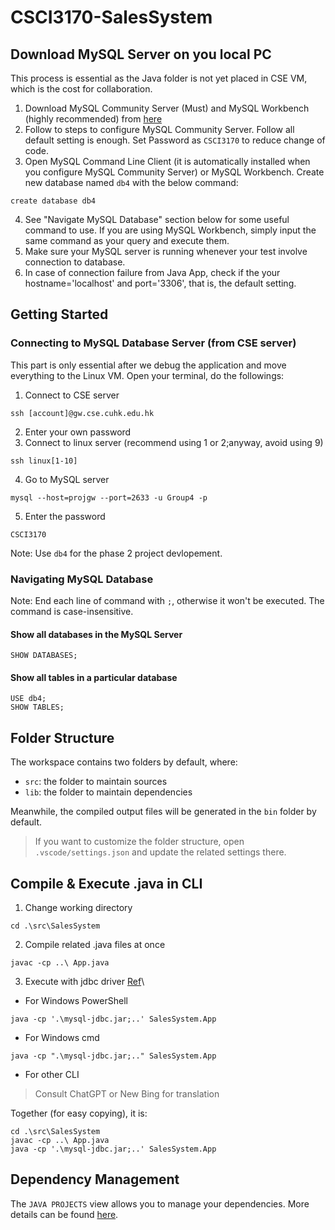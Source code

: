 # CSCI3170-SalesSystem
## Download MySQL Server on you local PC
This process is essential as the Java folder is not yet placed in CSE VM, which is the cost for collaboration.
1. Download MySQL Community Server (Must) and MySQL Workbench (highly recommended) from [here](https://dev.mysql.com/downloads/)
2. Follow to steps to configure MySQL Community Server. Follow all default setting is enough. Set Password as `CSCI3170` to reduce change of code.
3. Open MySQL Command Line Client (it is automatically installed when you configure MySQL Community Server) or MySQL Workbench. Create new database named `db4` with the below command:
```
create database db4
```
4. See "Navigate MySQL Database" section below for some useful command to use. If you are using MySQL Workbench, simply input the same command as your query and execute them.
5. Make sure your MySQL server is running whenever your test involve connection to database.
6. In case of connection failure from Java App, check if the your hostname='localhost' and port='3306', that is, the default setting. 
## Getting Started
### Connecting to MySQL Database Server (from CSE server)
This part is only essential after we debug the application and move everything to the Linux VM.
Open your terminal, do the followings:
1. Connect to CSE server
```
ssh [account]@gw.cse.cuhk.edu.hk
```
2. Enter your own password
3. Connect to linux server (recommend using 1 or 2;anyway, avoid using 9)
```
ssh linux[1-10]
```
4. Go to MySQL server
```
mysql --host=projgw --port=2633 -u Group4 -p
```
5. Enter the password
```
CSCI3170
```

Note: Use `db4` for the phase 2 project devlopement.
### Navigating MySQL Database
Note: End each line of command with `;`, otherwise it won't be executed. The command is case-insensitive.
#### Show all databases in the MySQL Server
```
SHOW DATABASES;
```
#### Show all tables in a particular database
```
USE db4;
SHOW TABLES;
```
## Folder Structure

The workspace contains two folders by default, where:

- `src`: the folder to maintain sources
- `lib`: the folder to maintain dependencies

Meanwhile, the compiled output files will be generated in the `bin` folder by default.

> If you want to customize the folder structure, open `.vscode/settings.json` and update the related settings there.

## Compile & Execute .java in CLI
1. Change working directory
```
cd .\src\SalesSystem
```
2. Compile related .java files at once
```
javac -cp ..\ App.java
```
3. Execute with jdbc driver [Ref](https://stackoverflow.com/questions/18093928/what-does-could-not-find-or-load-main-class-mean)\
- For Windows PowerShell
```
java -cp '.\mysql-jdbc.jar;..' SalesSystem.App
```
- For Windows cmd
```
java -cp ".\mysql-jdbc.jar;.." SalesSystem.App
```
- For other CLI
> Consult ChatGPT or New Bing for translation

Together (for easy copying), it is:
```
cd .\src\SalesSystem
javac -cp ..\ App.java
java -cp '.\mysql-jdbc.jar;..' SalesSystem.App
```
## Dependency Management

The `JAVA PROJECTS` view allows you to manage your dependencies. More details can be found [here](https://github.com/microsoft/vscode-java-dependency#manage-dependencies).

